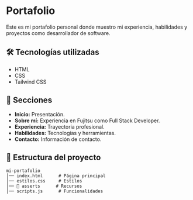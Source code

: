# Portafolio

Este es mi portafolio personal donde muestro mi experiencia, habilidades y proyectos como desarrollador de software.

## 🛠 Tecnologías utilizadas

- HTML
- CSS
- Tailwind CSS

## 📂 Secciones

- **Inicio:** Presentación.
- **Sobre mí:** Experiencia en Fujitsu como Full Stack Developer.
- **Experiencia:** Trayectoria profesional.
- **Habilidades:** Tecnologías y herramientas.
- **Contacto:** Información de contacto.

## 📁 Estructura del proyecto

```plaintext
mi-portafolio
│── index.html      # Página principal
│── estilos.css     # Estilos
│── 📂 asserts      # Recursos
│── scripts.js      # Funcionalidades
```
